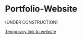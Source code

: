 # Portfolio-Website

(UNDER CONSTRUCTION)

[Temporary link to website](https://superchillb.github.io/Portfolio-Website/)
